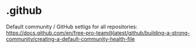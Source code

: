 # .github

Default community / GitHub settigs for all repositories:<br>
https://docs.github.com/en/free-pro-team@latest/github/building-a-strong-community/creating-a-default-community-health-file
